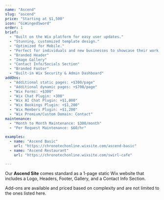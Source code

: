 ```yaml
---
name: "Ascend"
slug: "ascend"
price: "Starting at $1,500"
icon: "GiWingedSword"
order: 1
brief:
  - "Built on the Wix platform for easy user updates."
  - "Stunning, customized template design."
  - "Optimized for Mobile."
  - "Perfect for individuals and new businesses to showcase their work."
  - "Branded Header"
  - "Image Gallery"
  - "Contact Info/Socials Section"
  - "Branded Footer"
  - "Built-in Wix Security & Admin Dashboard"
addOns:
  - "Additional static pages: +$300/page"
  - "Additional dynamic pages: +$700/page"
  - "Wix Forms: +$300"
  - "Wix Chat Plugin: +300"
  - "Wix AI Chat Plugin: +$1,000"
  - "Wix Bookings Plugin: +$1,200"
  - "Wix Members Plugin: +$1,200"
  - "Wix Premium/Custom Domain: Contact"
maintenance:
  - "Month to Month Maintenance: $300/month"
  - "Per Request Maintenance: $60/hr"                   
  
examples:
  - name: "Ascend Basic"
    url: "https://chronotechonline.wixsite.com/ascend-basic"
  - name: "Ascend Restaurant"
    url: "https://chronotechonline.wixsite.com/swirl-cafe"

---
```


Our **Ascend Site** comes standard as a 1-page static Wix website that includes a Logo, Headers, Footer, Gallery, and a Contact Info Section.

Add-ons are available and priced based on complexity and are not limited to the ones listed here.